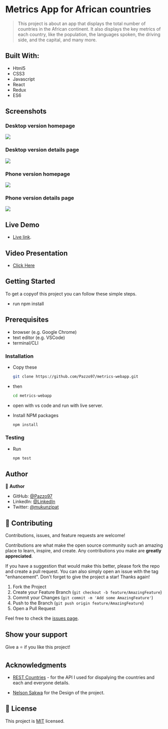 # Metrics App for African countries

> This project is about an app that displays the total number of countries in the African continent. It also displays the key metrics of each country, like the population, the languages spoken, the driving side, and the capital, and many more.

## Built With:

- Html5
- CSS3
- Javascript
- React
- Redux
- ES6

## Screenshots

### Desktop version homepage
<img src='src/images/desktop.homepage.png'>

### Desktop version details page
<img src='src/images/desktop.details.png'>

### Phone version homepage
<img src='src/images/phone.homepage.png'>

### Phone version details page
<img src='src/images/phone.details.png'>


## Live Demo

- [Live link](https://african-countries.herokuapp.com/).

## Video Presentation

- [Click Here](https://www.loom.com/share/836f520eef724bdd8f9a4aef48c5c548)

## Getting Started

To get a copyof this project you can follow these simple steps.

- run npm install

## Prerequisites

- browser (e.g. Google Chrome)
- text editor (e.g. VSCode)
- terminal/CLI

### Installation

- Copy these

  ```sh
  git clone https://github.com/Pazzo97/metrics-webapp.git

  ```

- then

  ```sh
  cd metrics-webapp

  ```

- open with vs code and run with live server.
- Install NPM packages
  ```sh
  npm install
  ```

### Testing

- Run
  ```sh
  npm test
  ```

## Author

👤 **Author**

- GitHub: [@Pazzo97](https://github.com/Pazzo97)
- LinkedIn: [@LinkedIn](https://www.linkedin.com/in/patrick-mukunzi-8389861a9/)
- Twitter: [@mukunzipat](https://twitter.com/mukunzipat)


## 🤝 Contributing

Contributions, issues, and feature requests are welcome!

Contributions are what make the open source community such an amazing place to learn, inspire, and create. Any contributions you make are **greatly appreciated**.

If you have a suggestion that would make this better, please fork the repo and create a pull request. You can also simply open an issue with the tag "enhancement".
Don't forget to give the project a star! Thanks again!

1. Fork the Project
2. Create your Feature Branch (`git checkout -b feature/AmazingFeature`)
3. Commit your Changes (`git commit -m 'Add some AmazingFeature'`)
4. Push to the Branch (`git push origin feature/AmazingFeature`)
5. Open a Pull Request

Feel free to check the [issues page](https://github.com/Pazzo97/metrics-webapp/issues).

## Show your support

Give a ⭐️ if you like this project!

## Acknowledgments

- [REST Countries](https://restcountries.com/v3.1/all) - for the API I used for dispalying the countries and each and everyone details.

- [Nelson Sakwa](https://www.behance.net/gallery/31579789/Ballhead-App-(Free-PSDs)) for the Design of the project.

## 📝 License

This project is [MIT](LICENSE) licensed.
